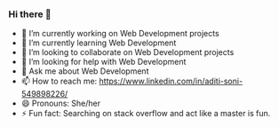 ### Hi there 👋



- 🔭 I’m currently working on Web Development projects
- 🌱 I’m currently learning Web Development
- 👯 I’m looking to collaborate on Web Development projects
- 🤔 I’m looking for help with Web Development
- 💬 Ask me about Web Development
- 📫 How to reach me: https://www.linkedin.com/in/aditi-soni-549898226/
- 😄 Pronouns: She/her
- ⚡ Fun fact: Searching on stack overflow and act like a master is fun.

